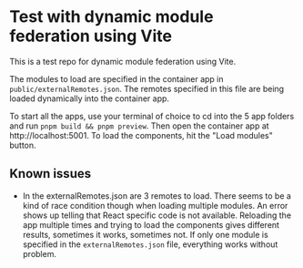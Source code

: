 # Test with dynamic module federation using Vite

This is a test repo for dynamic module federation using Vite.

The modules to load are specified in the container app in `public/externalRemotes.json`. The remotes specified in this file are being loaded dynamically into the container app.

To start all the apps, use your terminal of choice to cd into the 5 app folders and run `pnpm build && pnpm preview`.
Then open the container app at http://localhost:5001. To load the components, hit the "Load modules" button.

## Known issues

- In the externalRemotes.json are 3 remotes to load. There seems to be a kind of race condition though when loading multiple modules. An error shows up telling that
  React specific code is not available. Reloading the app multiple times and trying to load the components gives different results, sometimes it works, sometimes not.
  If only one module is specified in the `externalRemotes.json` file, everything works without problem.
